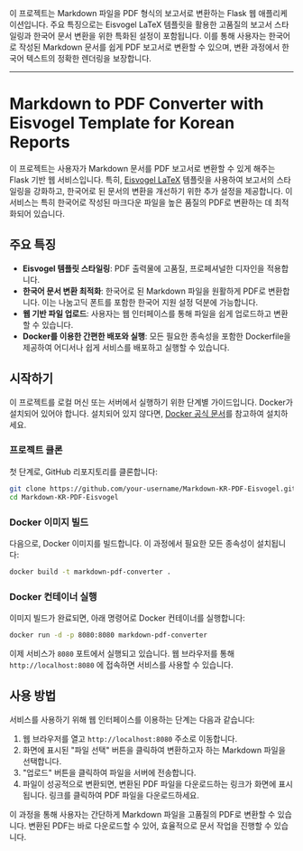 이 프로젝트는 Markdown 파일을 PDF 형식의 보고서로 변환하는 Flask 웹 애플리케이션입니다. 주요 특징으로는 Eisvogel LaTeX 템플릿을 활용한 고품질의 보고서 스타일링과 한국어 문서 변환을 위한 특화된 설정이 포함됩니다. 이를 통해 사용자는 한국어로 작성된 Markdown 문서를 쉽게 PDF 보고서로 변환할 수 있으며, 변환 과정에서 한국어 텍스트의 정확한 렌더링을 보장합니다.

---

# Markdown to PDF Converter with Eisvogel Template for Korean Reports
이 프로젝트는 사용자가 Markdown 문서를 PDF 보고서로 변환할 수 있게 해주는 Flask 기반 웹 서비스입니다. 특히, [Eisvogel LaTeX](https://github.com/Wandmalfarbe/pandoc-latex-template) 템플릿을 사용하여 보고서의 스타일링을 강화하고, 한국어로 된 문서의 변환을 개선하기 위한 추가 설정을 제공합니다. 이 서비스는 특히 한국어로 작성된 마크다운 파일을 높은 품질의 PDF로 변환하는 데 최적화되어 있습니다.

## 주요 특징

- **Eisvogel 템플릿 스타일링**: PDF 출력물에 고품질, 프로페셔널한 디자인을 적용합니다.
- **한국어 문서 변환 최적화**: 한국어로 된 Markdown 파일을 원활하게 PDF로 변환합니다. 이는 나눔고딕 폰트를 포함한 한국어 지원 설정 덕분에 가능합니다.
- **웹 기반 파일 업로드**: 사용자는 웹 인터페이스를 통해 파일을 쉽게 업로드하고 변환할 수 있습니다.
- **Docker를 이용한 간편한 배포와 실행**: 모든 필요한 종속성을 포함한 Dockerfile을 제공하여 어디서나 쉽게 서비스를 배포하고 실행할 수 있습니다.

## 시작하기

이 프로젝트를 로컬 머신 또는 서버에서 실행하기 위한 단계별 가이드입니다. Docker가 설치되어 있어야 합니다. 설치되어 있지 않다면, [Docker 공식 문서](https://docs.docker.com/get-docker/)를 참고하여 설치하세요.

### 프로젝트 클론

첫 단계로, GitHub 리포지토리를 클론합니다:

```bash
git clone https://github.com/your-username/Markdown-KR-PDF-Eisvogel.git
cd Markdown-KR-PDF-Eisvogel
```

### Docker 이미지 빌드

다음으로, Docker 이미지를 빌드합니다. 이 과정에서 필요한 모든 종속성이 설치됩니다:

```bash
docker build -t markdown-pdf-converter .
```

### Docker 컨테이너 실행

이미지 빌드가 완료되면, 아래 명령어로 Docker 컨테이너를 실행합니다:

```bash
docker run -d -p 8080:8080 markdown-pdf-converter
```

이제 서비스가 `8080` 포트에서 실행되고 있습니다. 웹 브라우저를 통해 `http://localhost:8080` 에 접속하면 서비스를 사용할 수 있습니다.

## 사용 방법

서비스를 사용하기 위해 웹 인터페이스를 이용하는 단계는 다음과 같습니다:

1. 웹 브라우저를 열고 `http://localhost:8080` 주소로 이동합니다.
2. 화면에 표시된 "파일 선택" 버튼을 클릭하여 변환하고자 하는 Markdown 파일을 선택합니다.
3. "업로드" 버튼을 클릭하여 파일을 서버에 전송합니다.
4. 파일이 성공적으로 변환되면, 변환된 PDF 파일을 다운로드하는 링크가 화면에 표시됩니다. 링크를 클릭하여 PDF 파일을 다운로드하세요.

이 과정을 통해 사용자는 간단하게 Markdown 파일을 고품질의 PDF로 변환할 수 있습니다. 변환된 PDF는 바로 다운로드할 수 있어, 효율적으로 문서 작업을 진행할 수 있습니다.
